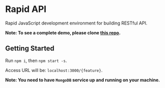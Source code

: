 

# Rapid API

Rapid JavaScript development environment for building RESTful API.

**Note: To see a complete demo, please clone [this repo](https://github.com/nuotron/rapid-api-demo).**

## Getting Started

Run `npm i`, then `npm start -s`.

Access URL will be: `localhost:3000/{feature}`.

**Note: You need to have `MongoDB` service up and running on your machine.**
